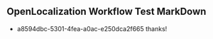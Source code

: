 ## OpenLocalization Workflow Test MarkDown
* a8594dbc-5301-4fea-a0ac-e250dca2f665 thanks!

<!--HONumber=Jul16_HO3-->


